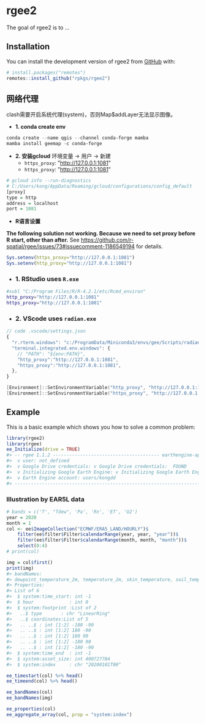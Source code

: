 
<!-- README.md is generated from README.Rmd. Please edit that file -->

# rgee2

<!-- badges: start -->
<!-- badges: end -->

The goal of rgee2 is to …

## Installation

You can install the development version of rgee2 from
[GitHub](https://github.com/) with:

``` r
# install.packages("remotes")
remotes::install_github("rpkgs/rgee2")
```


## 网络代理

clash需要开启系统代理(system)，否则Map$addLayer无法显示图像。

- **1. conda create env**
```powershell
conda create --name qgis --channel conda-forge mamba
mamba install geemap -c conda-forge
```

- **2. 安装gcloud**
环境变量 -> 用户 -> 新建
  + `https_proxy`: "http://127.0.0.1:1081"
  + `https_proxy`: "http://127.0.0.1:1081"

```R
# gcloud info --run-diagnostics
# C:/Users/kong/AppData/Roaming/gcloud/configurations/config_default
[proxy]
type = http
address = localhost
port = 1081
```

- **R语言设置**

**The following solution not working. Because we need to set proxy before R start, other than after.**
See <https://github.com/r-spatial/rgee/issues/73#issuecomment-1186549194> for details.

```R
Sys.setenv(https_proxy="http://127.0.0.1:1081")
Sys.setenv(http_proxy="http://127.0.0.1:1081")
```

- ### 1. RStudio uses `R.exe`

```bash
#subl "C:/Program Files/R/R-4.2.1/etc/Rcmd_environ"
http_proxy="http://127.0.0.1:1081"
https_proxy="http://127.0.0.1:1081"
```

- ### 2. VScode uses `radian.exe`

```javascript
// code .vscode/settings.json
{
  "r.rterm.windows": "c:/ProgramData/Miniconda3/envs/gee/Scripts/radian.exe",
  "terminal.integrated.env.windows": {
    // "PATH": "${env:PATH}",
    "http_proxy":"http://127.0.0.1:1081",
    "https_proxy":"http://127.0.0.1:1081",
  },
}
```

```powershell
[Environment]::SetEnvironmentVariable("http_proxy", "http://127.0.0.1:1081", [System.EnvironmentVariableTarget]::User)
[Environment]::SetEnvironmentVariable("https_proxy", "http://127.0.0.1:1081", [System.EnvironmentVariableTarget]::User)
```

## Example

This is a basic example which shows you how to solve a common problem:

``` r
library(rgee2)
library(rgee)
ee_Initialize(drive = TRUE)
#> -- rgee 1.1.2 --------------------------------------- earthengine-api 0.1.280 -- 
#>  v user: not_defined
#>  v Google Drive credentials: v Google Drive credentials:  FOUND
#>  v Initializing Google Earth Engine: v Initializing Google Earth Engine:  DONE!
#>  v Earth Engine account: users/kongdd 
#> --------------------------------------------------------------------------------
```

### Illustration by EAR5L data

``` r
# bands = c('T', "Tdew", 'Pa', 'Rn', 'ET', 'U2')
year = 2020
month = 1
col <- ee$ImageCollection("ECMWF/ERA5_LAND/HOURLY")$
    filter(ee$filter$Filter$calendarRange(year, year, "year"))$
    filter(ee$filter$Filter$calendarRange(month, month, "month"))$
    select(0:4)
# print(col)

img = col$first()
print(img)
#> bandNames: 
#> dewpoint_temperature_2m, temperature_2m, skin_temperature, soil_temperature_level_1, soil_temperature_level_2
#> Properties: 
#> List of 6
#>  $ system:time_start: int -1
#>  $ hour             : int 0
#>  $ system:footprint :List of 2
#>   ..$ type       : chr "LinearRing"
#>   ..$ coordinates:List of 5
#>   .. ..$ : int [1:2] -180 -90
#>   .. ..$ : int [1:2] 180 -90
#>   .. ..$ : int [1:2] 180 90
#>   .. ..$ : int [1:2] -180 90
#>   .. ..$ : int [1:2] -180 -90
#>  $ system:time_end  : int -1
#>  $ system:asset_size: int 400727784
#>  $ system:index     : chr "20200101T00"
```

``` r
ee_timestart(col) %>% head()
ee_timeend(col) %>% head()

ee_bandNames(col)
ee_bandNames(img)

ee_properties(col)
ee_aggregate_array(col, prop = "system:index")
```
